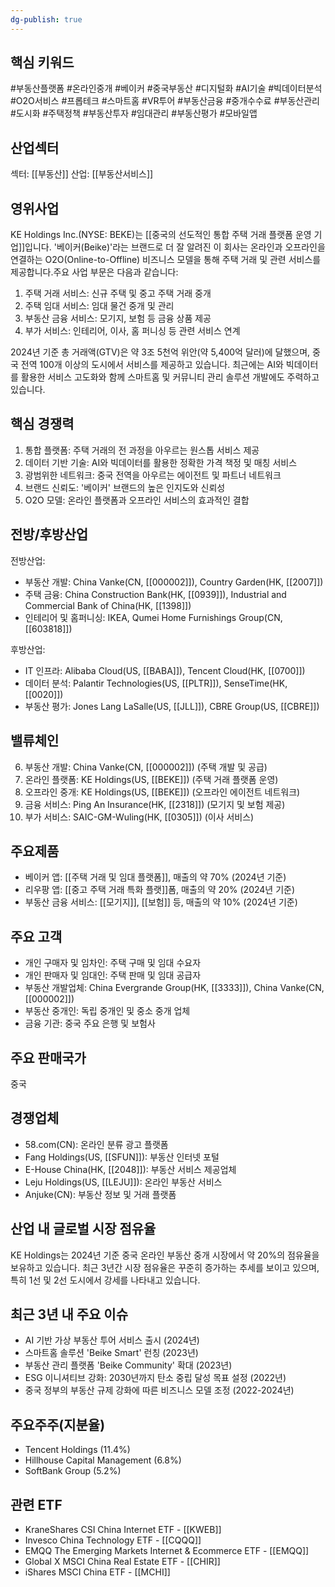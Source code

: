 ```yaml
---
dg-publish: true
---
```

## 핵심 키워드

#부동산플랫폼 #온라인중개 #베이커 #중국부동산 #디지털화 #AI기술 #빅데이터분석 #O2O서비스 #프롭테크 #스마트홈 #VR투어 #부동산금융 #중개수수료 #부동산관리 #도시화 #주택정책 #부동산투자 #임대관리 #부동산평가 #모바일앱

## 산업섹터

섹터: [[부동산]]
산업: [[부동산서비스]]

## 영위사업

KE Holdings Inc.(NYSE: BEKE)는 [[중국의 선도적인 통합 주택 거래 플랫폼 운영 기업]]입니다. '베이커(Beike)'라는 브랜드로 더 잘 알려진 이 회사는 온라인과 오프라인을 연결하는 O2O(Online-to-Offline) 비즈니스 모델을 통해 주택 거래 및 관련 서비스를 제공합니다.주요 사업 부문은 다음과 같습니다:

1. 주택 거래 서비스: 신규 주택 및 중고 주택 거래 중개
2. 주택 임대 서비스: 임대 물건 중개 및 관리
3. 부동산 금융 서비스: 모기지, 보험 등 금융 상품 제공
4. 부가 서비스: 인테리어, 이사, 홈 퍼니싱 등 관련 서비스 연계

2024년 기준 총 거래액(GTV)은 약 3조 5천억 위안(약 5,400억 달러)에 달했으며, 중국 전역 100개 이상의 도시에서 서비스를 제공하고 있습니다. 최근에는 AI와 빅데이터를 활용한 서비스 고도화와 함께 스마트홈 및 커뮤니티 관리 솔루션 개발에도 주력하고 있습니다.

## 핵심 경쟁력

1. 통합 플랫폼: 주택 거래의 전 과정을 아우르는 원스톱 서비스 제공
2. 데이터 기반 기술: AI와 빅데이터를 활용한 정확한 가격 책정 및 매칭 서비스
3. 광범위한 네트워크: 중국 전역을 아우르는 에이전트 및 파트너 네트워크
4. 브랜드 신뢰도: '베이커' 브랜드의 높은 인지도와 신뢰성
5. O2O 모델: 온라인 플랫폼과 오프라인 서비스의 효과적인 결합

## 전방/후방산업

전방산업:

- 부동산 개발: China Vanke(CN, [[000002]]), Country Garden(HK, [[2007]])
- 주택 금융: China Construction Bank(HK, [[0939]]), Industrial and Commercial Bank of China(HK, [[1398]])
- 인테리어 및 홈퍼니싱: IKEA, Qumei Home Furnishings Group(CN, [[603818]])

후방산업:

- IT 인프라: Alibaba Cloud(US, [[BABA]]), Tencent Cloud(HK, [[0700]])
- 데이터 분석: Palantir Technologies(US, [[PLTR]]), SenseTime(HK, [[0020]])
- 부동산 평가: Jones Lang LaSalle(US, [[JLL]]), CBRE Group(US, [[CBRE]])

## 밸류체인

6. 부동산 개발: China Vanke(CN, [[000002]]) (주택 개발 및 공급)
7. 온라인 플랫폼: KE Holdings(US, [[BEKE]]) (주택 거래 플랫폼 운영)
8. 오프라인 중개: KE Holdings(US, [[BEKE]]) (오프라인 에이전트 네트워크)
9. 금융 서비스: Ping An Insurance(HK, [[2318]]) (모기지 및 보험 제공)
10. 부가 서비스: SAIC-GM-Wuling(HK, [[0305]]) (이사 서비스)

## 주요제품

- 베이커 앱: [[주택 거래 및 임대 플랫폼]], 매출의 약 70% (2024년 기준)
- 리우팡 앱: [[중고 주택 거래 특화 플랫]]폼, 매출의 약 20% (2024년 기준)
- 부동산 금융 서비스: [[모기지]], [[보험]] 등, 매출의 약 10% (2024년 기준)

## 주요 고객

- 개인 구매자 및 임차인: 주택 구매 및 임대 수요자
- 개인 판매자 및 임대인: 주택 판매 및 임대 공급자
- 부동산 개발업체: China Evergrande Group(HK, [[3333]]), China Vanke(CN, [[000002]])
- 부동산 중개인: 독립 중개인 및 중소 중개 업체
- 금융 기관: 중국 주요 은행 및 보험사

## 주요 판매국가

중국

## 경쟁업체

- 58.com(CN): 온라인 분류 광고 플랫폼
- Fang Holdings(US, [[SFUN]]): 부동산 인터넷 포털
- E-House China(HK, [[2048]]): 부동산 서비스 제공업체
- Leju Holdings(US, [[LEJU]]): 온라인 부동산 서비스
- Anjuke(CN): 부동산 정보 및 거래 플랫폼

## 산업 내 글로벌 시장 점유율

KE Holdings는 2024년 기준 중국 온라인 부동산 중개 시장에서 약 20%의 점유율을 보유하고 있습니다. 최근 3년간 시장 점유율은 꾸준히 증가하는 추세를 보이고 있으며, 특히 1선 및 2선 도시에서 강세를 나타내고 있습니다.

## 최근 3년 내 주요 이슈

- AI 기반 가상 부동산 투어 서비스 출시 (2024년)
- 스마트홈 솔루션 'Beike Smart' 런칭 (2023년)
- 부동산 관리 플랫폼 'Beike Community' 확대 (2023년)
- ESG 이니셔티브 강화: 2030년까지 탄소 중립 달성 목표 설정 (2022년)
- 중국 정부의 부동산 규제 강화에 따른 비즈니스 모델 조정 (2022-2024년)

## 주요주주(지분율)

- Tencent Holdings (11.4%)
- Hillhouse Capital Management (6.8%)
- SoftBank Group (5.2%)

## 관련 ETF

- KraneShares CSI China Internet ETF - [[KWEB]]
- Invesco China Technology ETF - [[CQQQ]]
- EMQQ The Emerging Markets Internet & Ecommerce ETF - [[EMQQ]]
- Global X MSCI China Real Estate ETF - [[CHIR]]
- iShares MSCI China ETF - [[MCHI]]